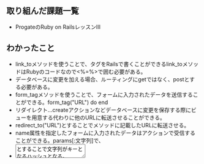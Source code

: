 ## 取り組んだ課題一覧
- ProgateのRuby on RailsレッスンⅢ
## わかったこと
- link_toメソッドを使うことで、<a>タグをRailsで書くことができるlink_toメソッドはRubyのコードなので<%=%>で囲む必要がある。
- データベースに変更を加える場合、ルーティングにgetではなく、postとする必要がある。
- form_tagメソッドを使うことで、フォームに入力されたデータを送信することができる。form_tag("URL") do end
- リダイレクト...createアクションなどデータベースに変更を保存する際にビューを用意する代わりに他のURLに転送させることができる。
- redirect_to("URL")とすることでメソッドに記載したURLに転送させる。
- name属性を指定したフォームに入力されたデータはアクションで受信することができる。params[:文字列]で、
- <textarea name="文字列">とすることで文字列がキーとなるハッシュとなる。
- paramsには２つの使い方があり、①は:idなどのパラメータをルーティングのURLから値を取得する。
- ②は、name="文字列"のフォームの入力内容を受け取るの二つ。
## 次やること
- Ruby on Railsの学習レッスンⅣ
## 感じたこと
- データベースのカラムと、ハッシュが紛らわしいと感じた。
- 忘れていることが多かったので、逐一前のレッスンに戻りながら勉強したが思った以上に忘れていたので焦った。
## 学習時間
-　３h
